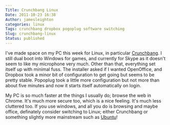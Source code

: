```yaml
---
Title: Crunchbang Linux
Date: 2011-10-23 16:38
Author: jamesleighton
categories: linux
Tags: crunchbang dropbox pogoplug software switching
Slug: crunchbang-linux
Status: published
---
```


I've made space on my PC this week for Linux, in particular [Crunchbang](http://crunchbanglinux.org/ "Crunchbang Linux"). I still dual boot into Windows for games, and currently for Skype as it doesn't seem to like my microphone very much. Other than that, everything set itself up with minimal fuss. The installer asked if I wanted OpenOffice, and Dropbox took a minor bit of configuration to get going but seems to be pretty stable. Popoplug took a little more configuration but not more than about five minutes and now it starts itself automatically on login.

My PC is so much faster at the things I usually do; browse the web in Chrome. It's much more secure too, which is a nice feeling. It's much less cluttered too. If you use windows, and all you do is browsing and maybe office, definately consider switching to Linux; either Crunchbang or something slightly more mainstream such as [Ubuntu](http://www.ubuntu.com/)!
